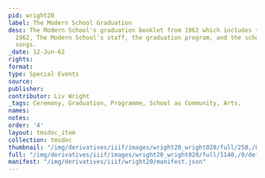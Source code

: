 ```yaml
---
pid: wright20
label: The Modern School Graduation
desc: The Modern School's graduation booklet from 1962 which includes the class of
  1962, The Modern School's staff, the graduation program, and the school and class
  songs.
_date: 12-Jun-62
rights:
format:
type: Special Events
source:
publisher:
contributor: Liv Wright
_tags: Ceremony, Graduation, Programme, School as Community, Arts,
names:
notes:
order: '4'
layout: tmsdoc_item
collection: tmsdoc
thumbnail: "/img/derivatives/iiif/images/wright20_wright020/full/250,/0/default.jpg"
full: "/img/derivatives/iiif/images/wright20_wright020/full/1140,/0/default.jpg"
manifest: "/img/derivatives/iiif/wright20/manifest.json"
---
```

